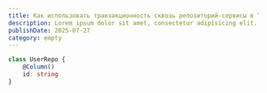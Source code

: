 ```yaml
---
title: Как использовать транзакционность сквозь репозиторий-сервисы в TypeORM
description: Lorem ipsum dolor sit amet, consectetur adipisicing elit. Distinctio dolor dolores facere fuga, laboriosam libero nam officia tempora temporibus veritatis
publishDate: 2025-07-27
category: empty
---
```


```typescript
class UserRepo {
    @Column()
    id: string
}
```
